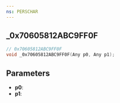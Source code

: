 ```yaml
---
ns: PERSCHAR
---
```

## _0x70605812ABC9FF0F

```c
// 0x70605812ABC9FF0F
void _0x70605812ABC9FF0F(Any p0, Any p1);
```

## Parameters
* **p0**:
* **p1**:
